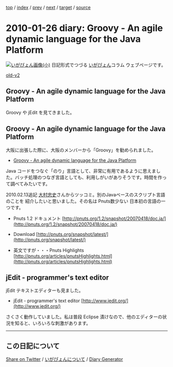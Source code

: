[top](https://igapyon.github.io/diary/) 
 / [index](https://igapyon.github.io/diary/2010/index.html) 
 / [prev](https://igapyon.github.io/diary/2010/ig100124.html) 
 / [next](https://igapyon.github.io/diary/2010/ig100128.html) 
 / [target](https://igapyon.github.io/diary/2010/ig100126.html) 
 / [source](https://github.com/igapyon/diary/blob/gh-pages/2010/ig100126.html.src.md) 

2010-01-26 diary: Groovy - An agile dynamic language for the Java Platform
=====================================================================================================
[![いがぴょん画像(小)](https://igapyon.github.io/diary/images/iga200306s.jpg "いがぴょん")](https://igapyon.github.io/diary/memo/memoigapyon.html) 日記形式でつづる [いがぴょん](https://igapyon.github.io/diary/memo/memoigapyon.html)コラム ウェブページです。

[old-v2](ig100126-orig.html)

## Groovy - An agile dynamic language for the Java Platform

Groovy や jEdit を見てきました。


## Groovy - An agile dynamic language for the Java Platform

大阪に出張した際に、大阪のメンバーから「Groovy」を勧められました。

* [Groovy - An agile dynamic language for the Java Platform](http://groovy.codehaus.org/)

Java コードをつなぐ「のり」言語として、非常に有用であるように思えました。バッチ処理のつなぎ言語としても、利用しがいがありそうです。時間を作って調べてみたいです。

2010.02.13追記 [大村忠史](http://www.cutt.co.jp/book/4-87783-052-9.html)さんからツッコミ。別のJavaベースのスクリプト言語のことを 紹介したいと思いました。その名は Pnuts数少ない 日本初の言語の一つです。

* Pnuts 1.2 ドキュメント
  [http://pnuts.org/1.2/snapshot/20070418/doc.ja/](http://pnuts.org/1.2/snapshot/20070418/doc.ja/)
  
* Download
  [http://pnuts.org/snapshot/latest/](http://pnuts.org/snapshot/latest/)
  
* 英文ですが・・・Pnuts Highlights
  [http://pnuts.org/articles/pnutsHighlights.html](http://pnuts.org/articles/pnutsHighlights.html)

## jEdit - programmer's text editor

jEdit テキストエディターも見ました。

* jEdit - programmer's text editor
  [http://www.jedit.org/](http://www.jedit.org/)

さくさく動作していました。私は普段 Eclipse 漬けなので、他のエディターの状況を知ると、いろいろな刺激があります。

----------------------------------------------------------------------------------------------------

## この日記について

[Share on Twitter](https://twitter.com/intent/tweet?hashtags=igapyon%2Cdiary%2C%E3%81%84%E3%81%8C%E3%81%B4%E3%82%87%E3%82%93&text=Groovy+-+An+agile+dynamic+language+for+the+Java+Platform&url=https%3A%2F%2Figapyon.github.io%2Fdiary%2F2010%2Fig100126.html) / [いがぴょんについて](https://igapyon.github.io/diary/memo/memoigapyon.html) / [Diary Generator](https://github.com/igapyon/igapyonv3)
